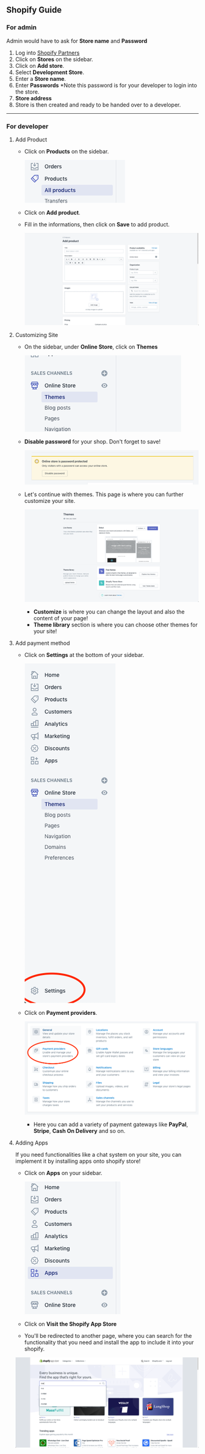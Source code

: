 ## Shopify Guide

### For admin

Admin would have to ask for **Store name** and **Password**

1. Log into [Shopify Partners](https://partners.shopify.com/)
2. Click on **Stores** on the sidebar.
3. Click on **Add store**.
4. Select **Development Store**.
5. Enter a **Store name**.
6. Enter **Passwords** \*Note this password is for your developer to login into the store.
7. **Store address**
8. Store is then created and ready to be handed over to a developer.

---

### For developer

1. Add Product

   - Click on **Products** on the sidebar.
   
     ![addproduct](images/addproduct.png)
   - Click on **Add product**.
   - Fill in the informations, then click on **Save** to add product.
   
     ![productinfo](images/productinfo.png)

2. Customizing Site

   - On the sidebar, under **Online Store**, click on **Themes**
   
     ![themes](images/themes.png)
   - **Disable password** for your shop. Don't forget to save!
   
     ![disable](images/disable.png)

   - Let's continue with themes. This page is where you can further customize your site.
   
     ![themespage](images/themespage.png)
     - **Customize** is where you can change the layout and also the content of your page!
     - **Theme library** section is where you can choose other themes for your site!

3. Add payment method

   - Click on **Settings** at the bottom of your sidebar.
   
     ![settings](images/settings.png)
   - Click on **Payment providers**.
   
     ![payments](images/payments.png)
     - Here you can add a variety of payment gateways like **PayPal**, **Stripe**, **Cash On Delivery** and so on.

4. Adding Apps

   If you need functionalities like a chat system on your site, you can implement it by installing apps onto shopify store!

   - Click on **Apps** on your sidebar.

     ![apps](images/apps.png)

   - Click on **Visit the Shopify App Store**
   - You'll be redirected to another page, where you can search for the functionality that you need and install the app to include it into your shopify.
   
    ![appselection](images/appselection.png)
